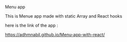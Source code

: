Menu app 

This is Menue app made with static Array and React hooks

here is the link of the app : 

https://adhmnabil.github.io/Menu-app-with-react/


